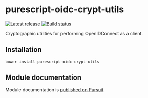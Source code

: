# purescript-oidc-crypt-utils

[![Latest release](http://img.shields.io/github/release/slamdata/purescript-oidc-crypt-utils.svg)](https://github.com/slamdata/purescript-oidc-crypt-utils/releases)
[![Build status](https://travis-ci.org/slamdata/purescript-oidc-crypt-utils.svg?branch=master)](https://travis-ci.org/slamdata/purescript-oidc-crypt-utils)

Cryptographic utilities for performing OpenIDConnect as a client.

## Installation

``` purescript
bower install purescript-oidc-crypt-utils
```

## Module documentation

Module documentation is [published on Pursuit](http://pursuit.purescript.org/packages/purescript-oidc-crypt-utils).
